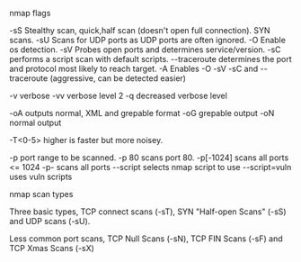 nmap flags


-sS Stealthy scan, quick,half scan (doesn't open full connection). SYN scans.
-sU Scans for UDP ports as UDP ports are often ignored.
-O Enable os detection.
-sV Probes open ports and determines service/version. 
-sC performs a script scan with default scripts.
--traceroute determines the port and protocol most likely to reach target.
-A Enables -O -sV -sC and --traceroute (aggressive, can be detected easier)

-v verbose
-vv verbose level 2
-q decreased verbose level

-oA outputs normal, XML and grepable format
-oG grepable output
-oN normal output

-T<0-5> higher is faster but more noisey.

-p port range to be scanned. -p 80 scans port 80. -p[-1024] scans all ports <= 1024
-p- scans all ports
--script selects nmap script to use
--script=vuln uses vuln scripts


nmap scan types

Three basic types, TCP connect scans (-sT), SYN "Half-open Scans" (-sS) and UDP scans (-sU).

Less common port scans, TCP Null Scans (-sN), TCP FIN Scans (-sF) and TCP Xmas Scans (-sX)


